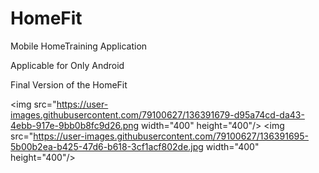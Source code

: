 # HomeFit
Mobile HomeTraining Application

Applicable for Only Android 

Final Version of the HomeFit

<img src="https://user-images.githubusercontent.com/79100627/136391679-d95a74cd-da43-4ebb-917e-9bb0b8fc9d26.png  width="400" height="400"/>
<img src="https://user-images.githubusercontent.com/79100627/136391695-5b00b2ea-b425-47d6-b618-3cf1acf802de.jpg  width="400" height="400"/>                                                                                                                                       

